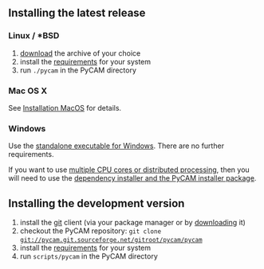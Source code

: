 Installing the latest release
-----------------------------

### Linux / \*BSD

1.  [download](http://sourceforge.net/projects/pycam/files/) the archive
    of your choice
2.  install the [requirements](requirements) for your system
3.  run `./pycam` in the PyCAM directory

### Mac OS X

See [Installation MacOS](installation-macos) for details.

### Windows

Use the [standalone executable for
Windows](http://pycam.sourceforge.net/download.html). There are no
further requirements.

If you want to use [multiple CPU cores or distributed
processing](parallel-processing), then
you will need to use the [dependency installer and the PyCAM installer
package](http://pycam.sourceforge.net/download.html).

Installing the development version
----------------------------------

1.  install the [git](http://git-scm.com/) client (via your package
    manager or by [downloading](http://git-scm.com/downloads) it)
2.  checkout the PyCAM repository:
    `git clone `[`git://pycam.git.sourceforge.net/gitroot/pycam/pycam`](git://pycam.git.sourceforge.net/gitroot/pycam/pycam)
3.  install the [requirements](requirements) for your system
4.  run `scripts/pycam` in the PyCAM directory
